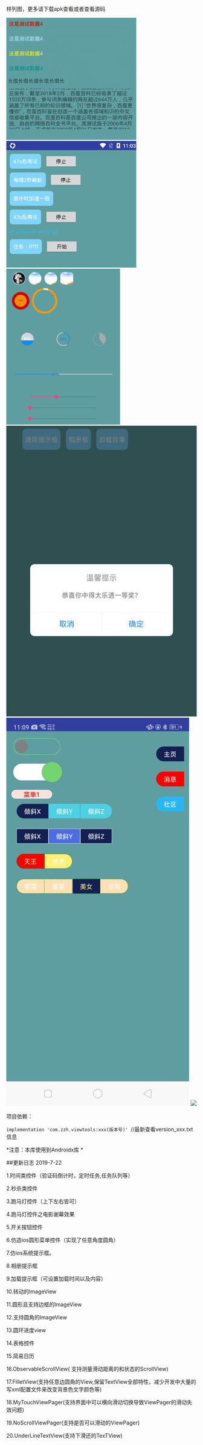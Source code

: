 
样列图，更多请下载apk查看或者查看源码

![](https://github.com/zhengzaihong/MyViews/blob/master/Screenshots/GIF.gif) 
![](https://github.com/zhengzaihong/MyViews/blob/master/Screenshots/pic1.png) 
![](https://github.com/zhengzaihong/MyViews/blob/master/Screenshots/pic2.png) 
![](https://github.com/zhengzaihong/MyViews/blob/master/Screenshots/pic3.jpg) 
![](https://github.com/zhengzaihong/MyViews/blob/master/Screenshots/pic4.jpg)
![](https://github.com/zhengzaihong/MyViews/blob/master/Screenshots/pic5jpg)










项目依赖：


``` implementation 'com.zzh.viewtools:xxx(版本号)'  ```//最新查看version_xxx.txt信息


*注意：本库使用到Androidx库  *

##更新日志 2019-7-22

1.时间类控件（验证码倒计时，定时任务,任务队列等）

2.秒杀类控件

3.跑马灯控件（上下左右皆可）

4.跑马灯控件之电影谢幕效果

5.开关按钮控件

6.仿造ios圆形菜单控件（实现了任意角度圆角）

7.仿ios系统提示框。

8.相册提示框

9.加载提示框（可设置加载时间以及内容）

10.转动的ImageView

11.圆形且支持边框的ImageView

12.支持圆角的ImageView

13.圆环进度view

14.表格控件

15.简易日历

16.ObservableScrollView( 支持测量滑动距离的和状态的ScrollView)

17.FilletView(支持任意边圆角的View,保留TextView全部特性，减少开发中大量的写xml配置文件来改变背景色文字颜色等)

18.MyTouchViewPager(支持界面中可以横向滑动切换导致ViewPager的滑动失效问题)

19.NoScrollViewPager(支持是否可以滑动的ViewPager)

20.UnderLineTextView(支持下滑还的TexTView)


